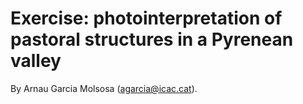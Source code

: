 # Exercise: photointerpretation of pastoral structures in a Pyrenean valley
By Arnau Garcia Molsosa (agarcia@icac.cat). 

